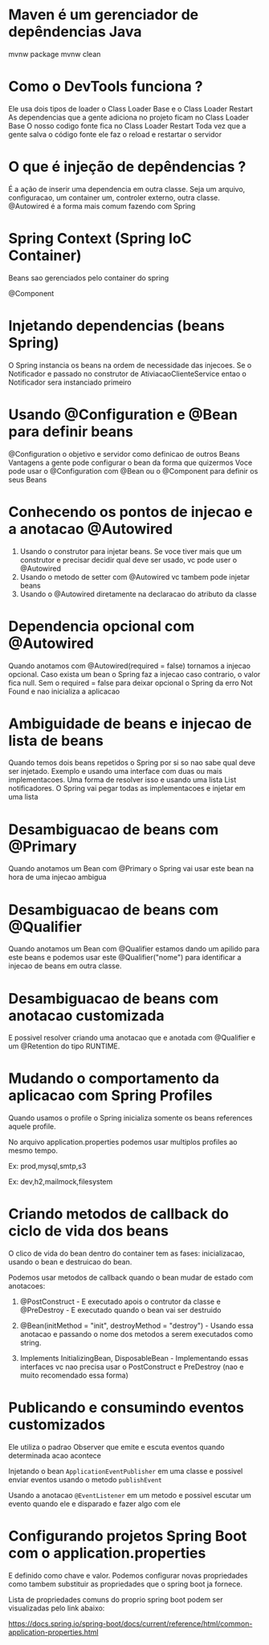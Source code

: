 # Maven é um gerenciador de depêndencias Java

mvnw package
mvnw clean

# Como o DevTools funciona ?

Ele usa dois tipos de loader o Class Loader Base e o Class Loader Restart
As dependencias que a gente adiciona no projeto ficam no Class Loader Base
O nosso codigo fonte fica no Class Loader Restart
Toda vez que a gente salva o código fonte ele faz o reload e restartar o servidor

# O que é injeção de depêndencias ?

É a ação de inserir uma dependencia em outra classe. 
Seja um arquivo, configuracao, um container um, controler externo, outra classe.
@Autowired é a forma mais comum fazendo com Spring

# Spring Context (Spring IoC Container)

Beans sao gerenciados pelo container do spring

@Component

# Injetando dependencias (beans Spring)

O Spring instancia os beans na ordem de necessidade das injecoes. 
Se o Notificador e passado no construtor de AtiviacaoClienteService 
entao o Notificador sera instanciado primeiro

# Usando @Configuration e @Bean para definir beans

@Configuration o objetivo e servidor como definicao de outros Beans
Vantagens a gente pode configurar o bean da forma que quizermos
Voce pode usar o @Configuration com @Bean ou o @Component para definir os seus Beans

# Conhecendo os pontos de injecao e a anotacao @Autowired
1. Usando o construtor para injetar beans. Se voce tiver mais que um construtor e precisar decidir qual deve ser usado, vc pode user o @Autowired
2. Usando o metodo de setter com @Autowired vc tambem pode injetar beans
3. Usando o @Autowired diretamente na declaracao do atributo da classe

# Dependencia opcional com @Autowired

Quando anotamos com @Autowired(required = false) tornamos a injecao opcional. Caso exista um bean o Spring faz a injecao caso contrario, o valor fica null.
Sem o required = false para deixar opcional o Spring da erro Not Found e nao inicializa a aplicacao

# Ambiguidade de beans e injecao de lista de beans

Quando temos dois beans repetidos o Spring por si so nao sabe qual deve ser injetado. Exemplo e usando uma interface com duas ou mais implementacoes.
Uma forma de resolver isso e usando uma lista List<Notificador> notificadores. O Spring vai pegar todas as implementacoes e injetar em uma lista

# Desambiguacao de beans com @Primary

Quando anotamos um Bean com @Primary o Spring vai usar este bean na hora de uma injecao ambigua

# Desambiguacao de beans com @Qualifier

Quando anotamos um Bean com @Qualifier estamos dando um apilido para este beans e podemos usar este @Qualifier("nome") para identificar a injecao de beans em outra classe.

# Desambiguacao de beans com anotacao customizada

E possivel resolver criando uma anotacao que e anotada com @Qualifier e um @Retention do tipo RUNTIME.

# Mudando o comportamento da aplicacao com Spring Profiles
Quando usamos o profile o Spring inicializa somente os beans references aquele profile.

No arquivo application.properties podemos usar multiplos profiles ao mesmo tempo. 

Ex: prod,mysql,smtp,s3

Ex: dev,h2,mailmock,filesystem

# Criando metodos de callback do ciclo de vida dos beans

O clico de vida do bean dentro do container tem as fases: inicializacao, usando o bean e destruicao do bean.

Podemos usar metodos de callback quando o bean mudar de estado com anotacoes: 

1. @PostConstruct - E executado apois o contrutor da classe e @PreDestroy - E executado quando o bean vai ser destruido

2. @Bean(initMethod = "init", destroyMethod = "destroy") - Usando essa anotacao e passando o nome dos metodos a serem executados como string.

3. Implements InitializingBean, DisposableBean - Implementando essas interfaces vc nao precisa usar o PostConstruct e PreDestroy (nao e muito recomendado essa forma)

# Publicando e consumindo eventos customizados

Ele utiliza o padrao Observer que emite e escuta eventos quando determinada acao acontece

Injetando o bean `ApplicationEventPublisher` em uma classe e possivel enviar eventos usando o metodo `publishEvent`

Usando a anotacao `@EventListener` em um metodo e possivel escutar um evento quando ele e disparado e fazer algo com ele 

# Configurando projetos Spring Boot com o application.properties

E definido como chave e valor. Podemos configurar novas propriedades como tambem substituir as propriedades que o spring boot ja fornece.

Lista de propriedades comuns do proprio spring boot podem ser visualizadas pelo link abaixo:

https://docs.spring.io/spring-boot/docs/current/reference/html/common-application-properties.html

